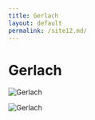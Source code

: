 ```yaml
---
title: Gerlach
layout: default
permalink: /site12.md/
---
```

Gerlach
=====================================================================


![Gerlach](https://i1.nocimg.pl/d14/357/196-gerlach-jego-wysokosc-tatrzanski.jpg)

![Gerlach](https://www.wtatry.pl/wp-content/uploads/2020/11/high-tatras-4193150_1280.jpg)